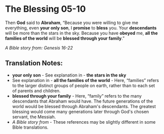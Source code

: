 The Blessing 05-10
====================


Then **God** said to **Abraham**, “Because you were willing to give me
everything, even **your only son**, I **promise** to **bless** you. Your
**descendants** will be more than the stars in the sky. Because you
have **obeyed** me, **all the families of the world** will be **blessed
through your family**.”

*A Bible story from: Genesis 16-22*

Translation Notes:
------------------

-   **your only son** - See explanation in -   **the stars in the sky**
- See explanation in -   **all the families of the world** - Here,
“families” refers to the
    larger distinct groups of people on earth, rather than to each set
    of parents and children.
-   **blessed through your family** - Here, “family” refers to
the many
    descendants that Abraham would have. The future generations of the
    world would be blessed through Abraham's descendants. The greatest
    blessing would come many generations later through God's chosen
    servant, the Messiah.
-   *A Bible story from* - These references may be slightly different in
    some Bible translations.

